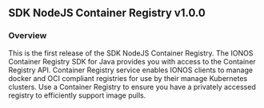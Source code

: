 ## SDK NodeJS Container Registry v1.0.0

### Overview
This is the first release of the SDK NodeJS Container Registry. The IONOS Container Registry SDK for Java provides you with access to the Container Registry API. Container Registry service enables IONOS clients to manage docker and OCI compliant registries for use by their manage Kubernetes clusters. Use a Container Registry to ensure you have a privately accessed registry to efficiently support image pulls.
